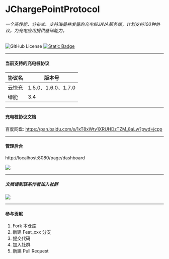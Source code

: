 # JChargePointProtocol

###### 一个高性能、分布式、支持海量并发量的充电桩JAVA服务端，计划支持100种协议，为充电应用提供基础能力。

<p>
    <a target="_blank"
       style="text-decoration: none !important;"
       href="https://www.apache.org/licenses/LICENSE-2.0">
      <img alt="GitHub License" src="https://img.shields.io/github/license/sanbing-java/JChargePointProtocol?style=flat&link=https%3A%2F%2Fwww.apache.org%2Flicenses%2FLICENSE-2.0" />
    </a>
    <a href="https://t.zsxq.com/j9b21">
       <img alt="Static Badge" src="https://img.shields.io/badge/%E7%A4%BE%E7%BE%A4-%E4%B8%89%E4%B8%99%E5%BC%80%E6%BA%90%E7%A4%BE%E5%8C%BA-ff69b4?style=flat">
    </a>
</p>

------------------------------
#### 当前支持的充电桩协议
| 协议名 | 版本号               |
|-----|-------------------|
| 云快充 | 1.5.0、1.6.0、1.7.0 |
| 绿能  | 3.4               |

------------------------------
#### 充电桩协议文档
百度网盘: https://pan.baidu.com/s/1xT8xWty1XRUHDzTZM_8aLw?pwd=jcpp

------------------------------

#### 管理后台

http://localhost:8080/page/dashboard

<img src=https://foruda.gitee.com/images/1757422647134361966/118367e4_10604541.png />

------------------------------

##### 文档请到联系作者加入社群
<img src=https://foruda.gitee.com/images/1734916800586582054/b8d787bc_10604541.jpeg />

------------------------------
#### 参与贡献

1. Fork 本仓库
2. 新建 Feat_xxx 分支
3. 提交代码
4. 加入社群
5. 新建 Pull Request


  